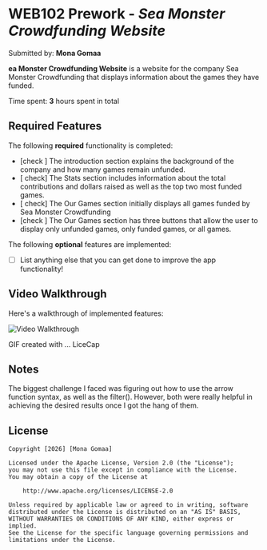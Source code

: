 # WEB102 Prework - *Sea Monster Crowdfunding Website*

Submitted by: **Mona Gomaa**

**ea Monster Crowdfunding Website** is a website for the company Sea Monster Crowdfunding that displays information about the games they have funded.

Time spent: **3** hours spent in total

## Required Features

The following **required** functionality is completed:

* [check ] The introduction section explains the background of the company and how many games remain unfunded.
* [ check] The Stats section includes information about the total contributions and dollars raised as well as the top two most funded games.
* [ check] The Our Games section initially displays all games funded by Sea Monster Crowdfunding
* [check ] The Our Games section has three buttons that allow the user to display only unfunded games, only funded games, or all games.

The following **optional** features are implemented:

* [ ] List anything else that you can get done to improve the app functionality!

## Video Walkthrough

Here's a walkthrough of implemented features:

<img src='https://i.imgur.com/gek5nqG.gif' title='Video Walkthrough' width='' alt='Video Walkthrough' />



<!-- Replace this with whatever GIF tool you used! -->
GIF created with ...  LiceCap
<!-- Recommended tools:
[Kap](https://getkap.co/) for macOS
[ScreenToGif](https://www.screentogif.com/) for Windows
[peek](https://github.com/phw/peek) for Linux. -->

## Notes

The biggest challenge I faced was figuring out how to use the arrow function syntax, as well as the filter(). However, both were really helpful in achieving the desired results once I got the hang of them.

## License

    Copyright [2026] [Mona Gomaa]

    Licensed under the Apache License, Version 2.0 (the "License");
    you may not use this file except in compliance with the License.
    You may obtain a copy of the License at

        http://www.apache.org/licenses/LICENSE-2.0

    Unless required by applicable law or agreed to in writing, software
    distributed under the License is distributed on an "AS IS" BASIS,
    WITHOUT WARRANTIES OR CONDITIONS OF ANY KIND, either express or implied.
    See the License for the specific language governing permissions and
    limitations under the License.
